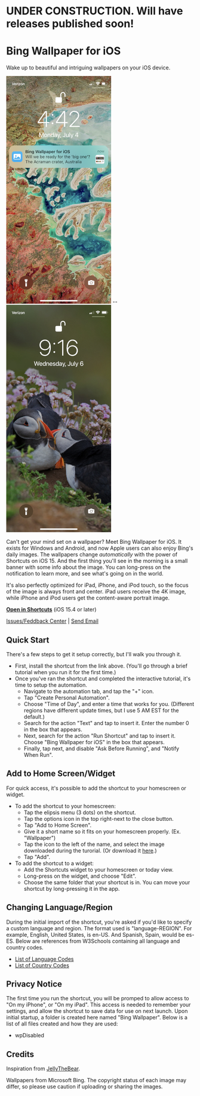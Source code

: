 # UNDER CONSTRUCTION. Will have releases published soon!
# Bing Wallpaper for iOS
Wake up to beautiful and intriguing wallpapers on your iOS device.

<img src="https://raw.githubusercontent.com/Tech-How/Bing-Wallpaper-for-iOS/main/images/repo/readme/promo-1.png"/> -- <img src="https://raw.githubusercontent.com/Tech-How/Bing-Wallpaper-for-iOS/main/images/repo/readme/promo-2.png"/>

Can't get your mind set on a wallpaper? Meet Bing Wallpaper for iOS. It exists for Windows and Android, and now Apple users can also enjoy Bing's daily images. The wallpapers change _automatically_ with the power of Shortcuts on iOS 15. And the first thing you'll see in the morning is a small banner with some info about the image. You can long-press on the notification to learn more, and see what's going on in the world.

It's also perfectly optimized for iPad, iPhone, and iPod touch, so the focus of the image is always front and center. iPad users receive the 4K image, while iPhone and iPod users get the content-aware portrait image.

**[Open in Shortcuts](http://example.com)** (iOS 15.4 or later)

[Issues/Feddback Center](https://github.com/Tech-How/Bing-Wallpaper-for-iOS/issues/new/choose) | [Send Email](mailto:tech_how_youtuber_55@yahoo.com?subject=Bing%20Wallpaper%20iOS)

## Quick Start
There's a few steps to get it setup correctly, but I'll walk you through it.
- First, install the shortcut from the link above. (You'll go through a brief tutorial when you run it for the first time.)
- Once you've ran the shortcut and completed the interactive tutorial, it's time to setup the automation.
  - Navigate to the automation tab, and tap the "+" icon.
  - Tap "Create Personal Automation".
  - Choose "Time of Day", and enter a time that works for you. (Different regions have different update times, but I use 5 AM EST for the default.)
  - Search for the action "Text" and tap to insert it. Enter the number 0 in the box that appears.
  - Next, search for the action "Run Shortcut" and tap to insert it. Choose "Bing Wallpaper for iOS" in the box that appears.
  - Finally, tap next, and disable "Ask Before Running", and "Notify When Run".

## Add to Home Screen/Widget
For quick access, it's possible to add the shortcut to your homescreen or widget.
- To add the shortcut to your homescreen:
  - Tap the elipsis menu (3 dots) on the shortcut.
  - Tap the options icon in the top right-next to the close button.
  - Tap "Add to Home Screen".
  - Give it a short name so it fits on your homescreen properly. (Ex. "Wallpaper")
  - Tap the icon to the left of the name, and select the image downloaded during the turorial. (Or download it [here](https://raw.githubusercontent.com/Tech-How/Bing-Wallpaper-for-iOS/main/images/shortcut/bing-icon.png).)
  - Tap "Add".
- To add the shortcut to a widget:
  - Add the Shortcuts widget to your homescreen or today view.
  - Long-press on the widget, and choose "Edit".
  - Choose the same folder that your shortcut is in. You can move your shortcut by long-pressing it in the app.

## Changing Language/Region
During the initial import of the shortcut, you're asked if you'd like to specify a custom language and region. The format used is "language-REGION". For example, English, United States, is en-US. And Spanish, Spain, would be es-ES. Below are references from W3Schools containing all language and country codes.
- [List of Language Codes](https://www.w3schools.com/tags/ref_language_codes.asp)
- [List of Country Codes](https://www.w3schools.com/TAGS/ref_country_codes.asp)

## Privacy Notice
The first time you run the shortcut, you will be promped to allow access to "On my iPhone", or "On my iPad". This access is needed to remember your settings, and allow the shortcut to save data for use on next launch. Upon initial startup, a folder is created here named "Bing Wallpaper". Below is a list of all files created and how they are used:
- wpDisabled

## Credits
Inspiration from [JellyTheBear](https://www.reddit.com/user/JellyTheBear/).

Wallpapers from Microsoft Bing. The copyright status of each image may differ, so please use caution if uploading or sharing the images.

